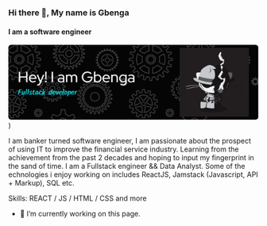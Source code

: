 ### Hi there 👋, My name is Gbenga 
#### I am a software engineer
![](Header/github-header-image.png))

I am banker turned software engineer, I am passionate about the prospect of using IT to improve the financial service industry. Learning from the achievement from the past 2 decades and hoping to input my fingerprint in the sand of time. I am a Fullstack engineer && Data Analyst. Some of the echnologies i enjoy working on includes ReactJS, Jamstack (Javascript, API + Markup), SQL etc.

Skills: REACT / JS / HTML / CSS and more

- 🔭 I’m currently working on this page. 




